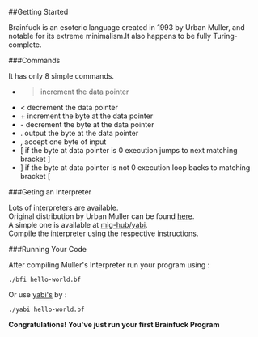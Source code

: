##Getting Started

Brainfuck is an esoteric language created in 1993 by Urban Muller, and notable for its extreme minimalism.It also happens to be fully Turing-complete.  
  
###Commands

It has only 8 simple commands.  
 - > increment the data pointer
 - < decrement the data pointer
 - \+ increment the byte at the data pointer
 - \- decrement the byte at the data pointer
 - . output the byte at the data pointer
 - , accept one byte of input 
 - [ if the byte at data pointer is 0 execution jumps to next matching bracket ]
 - ] if the byte at data pointer is not 0 execution loop backs to matching bracket [
  

###Geting an Interpreter

Lots of interpreters are available.  
Original distribution by Urban Muller can be found [here](http://main.aminet.net/dev/lang/brainfuck-2.lha).  
A simple one is available at [mig-hub/yabi](https://github.com/mig-hub/yabi).  
Compile the interpreter using the respective instructions.

###Running Your Code

After compiling Muller's Interpreter run your program using :  
```
./bfi hello-world.bf
```

Or use [yabi's](https://github.com/mig-hub/yabi) by :
```
./yabi hello-world.bf
```

**Congratulations! You've just run your first Brainfuck Program**
